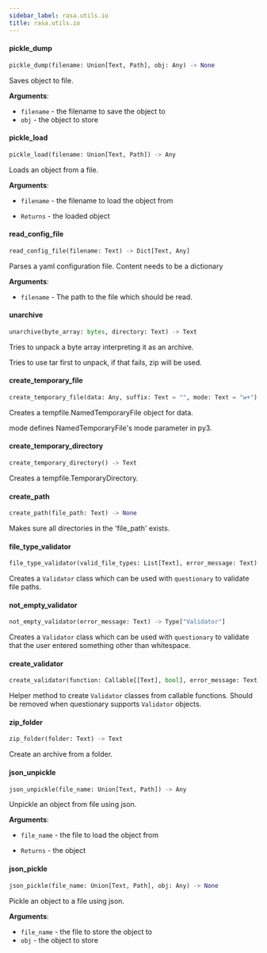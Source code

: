 ```yaml
---
sidebar_label: rasa.utils.io
title: rasa.utils.io
---
```


#### pickle\_dump

```python
pickle_dump(filename: Union[Text, Path], obj: Any) -> None
```

Saves object to file.

**Arguments**:

- `filename` - the filename to save the object to
- `obj` - the object to store

#### pickle\_load

```python
pickle_load(filename: Union[Text, Path]) -> Any
```

Loads an object from a file.

**Arguments**:

- `filename` - the filename to load the object from
  
- `Returns` - the loaded object

#### read\_config\_file

```python
read_config_file(filename: Text) -> Dict[Text, Any]
```

Parses a yaml configuration file. Content needs to be a dictionary

**Arguments**:

- `filename` - The path to the file which should be read.

#### unarchive

```python
unarchive(byte_array: bytes, directory: Text) -> Text
```

Tries to unpack a byte array interpreting it as an archive.

Tries to use tar first to unpack, if that fails, zip will be used.

#### create\_temporary\_file

```python
create_temporary_file(data: Any, suffix: Text = "", mode: Text = "w+") -> Text
```

Creates a tempfile.NamedTemporaryFile object for data.

mode defines NamedTemporaryFile&#x27;s  mode parameter in py3.

#### create\_temporary\_directory

```python
create_temporary_directory() -> Text
```

Creates a tempfile.TemporaryDirectory.

#### create\_path

```python
create_path(file_path: Text) -> None
```

Makes sure all directories in the &#x27;file_path&#x27; exists.

#### file\_type\_validator

```python
file_type_validator(valid_file_types: List[Text], error_message: Text) -> Type["Validator"]
```

Creates a `Validator` class which can be used with `questionary` to validate
file paths.

#### not\_empty\_validator

```python
not_empty_validator(error_message: Text) -> Type["Validator"]
```

Creates a `Validator` class which can be used with `questionary` to validate
that the user entered something other than whitespace.

#### create\_validator

```python
create_validator(function: Callable[[Text], bool], error_message: Text) -> Type["Validator"]
```

Helper method to create `Validator` classes from callable functions. Should be
removed when questionary supports `Validator` objects.

#### zip\_folder

```python
zip_folder(folder: Text) -> Text
```

Create an archive from a folder.

#### json\_unpickle

```python
json_unpickle(file_name: Union[Text, Path]) -> Any
```

Unpickle an object from file using json.

**Arguments**:

- `file_name` - the file to load the object from
  
- `Returns` - the object

#### json\_pickle

```python
json_pickle(file_name: Union[Text, Path], obj: Any) -> None
```

Pickle an object to a file using json.

**Arguments**:

- `file_name` - the file to store the object to
- `obj` - the object to store

